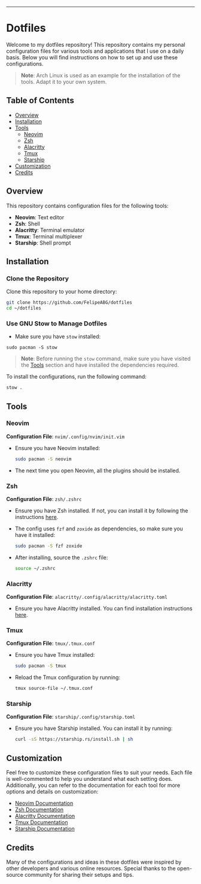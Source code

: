---

# Dotfiles

Welcome to my dotfiles repository! This repository contains my personal configuration files for various tools and applications that I use on a daily basis. Below you will find instructions on how to set up and use these configurations.

> **Note**: Arch Linux is used as an example for the installation of the tools. Adapt it to your own system.

## Table of Contents

- [Overview](#overview)
- [Installation](#installation)
- [Tools](#tools)
  - [Neovim](#neovim)
  - [Zsh](#zsh)
  - [Alacritty](#alacritty)
  - [Tmux](#tmux)
  - [Starship](#starship)
- [Customization](#customization)
- [Credits](#credits)

## Overview

This repository contains configuration files for the following tools:

- **Neovim**: Text editor
- **Zsh**: Shell
- **Alacritty**: Terminal emulator
- **Tmux**: Terminal multiplexer
- **Starship**: Shell prompt

## Installation

### Clone the Repository



Clone this repository to your home directory:

```sh
git clone https://github.com/FelipeABG/dotfiles
cd ~/dotfiles
```

### Use GNU Stow to Manage Dotfiles

- Make sure you have `stow` installed:
```
sudo pacman -S stow
```

> **Note**: Before running the `stow` command, make sure you have visited the [Tools](#tools) section and have installed the dependencies required.

To install the configurations, run the following command:

```sh
stow .
```

## Tools

### Neovim

**Configuration File**: `nvim/.config/nvim/init.vim`

- Ensure you have Neovim installed:
  ```sh
  sudo pacman -S neovim
  ```
- The next time you open Neovim, all the plugins should be installed.

### Zsh

**Configuration File**: `zsh/.zshrc`

- Ensure you have Zsh installed. If not, you can install it by following the instructions [here](https://github.com/ohmyzsh/ohmyzsh/wiki/Installing-ZSH).
  
- The config uses `fzf` and `zoxide` as dependencies, so make sure you have it installed: 
  ```sh
  sudo pacman -S fzf zoxide
  ```
  
- After installing, source the `.zshrc` file:
  ```sh
  source ~/.zshrc
  ```

### Alacritty

**Configuration File**: `alacritty/.config/alacritty/alacritty.toml`

- Ensure you have Alacritty installed. You can find installation instructions [here](https://github.com/alacritty/alacritty).

### Tmux

**Configuration File**: `tmux/.tmux.conf`

- Ensure you have Tmux installed:
  ```sh
  sudo pacman -S tmux
  ```
  
- Reload the Tmux configuration by running:
  ```sh
  tmux source-file ~/.tmux.conf
  ```

### Starship

**Configuration File**: `starship/.config/starship.toml`

- Ensure you have Starship installed. You can install it by running:
  ```sh
  curl -sS https://starship.rs/install.sh | sh
  ```

## Customization

Feel free to customize these configuration files to suit your needs. Each file is well-commented to help you understand what each setting does. Additionally, you can refer to the documentation for each tool for more options and details on customization:

- [Neovim Documentation](https://neovim.io/doc/)
- [Zsh Documentation](https://zsh.sourceforge.io/Doc/)
- [Alacritty Documentation](https://github.com/alacritty/alacritty/blob/master/README.md)
- [Tmux Documentation](https://github.com/tmux/tmux/wiki)
- [Starship Documentation](https://starship.rs/)

## Credits

Many of the configurations and ideas in these dotfiles were inspired by other developers and various online resources. Special thanks to the open-source community for sharing their setups and tips.

